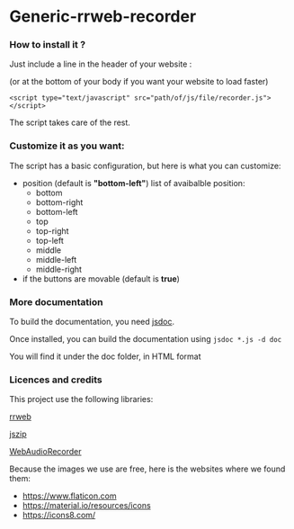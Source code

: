 # Generic-rrweb-recorder

### How to install it ?

Just include a line in the header of your website :

(or at the bottom of your body if you want your website to load faster)

```
<script type="text/javascript" src="path/of/js/file/recorder.js"></script>
```

The script takes care of the rest.

### Customize it as you want:

The script has a basic configuration, but here is what you can customize:
- position (default is **"bottom-left"**)
  list of avaibalble position:
  - bottom
  - bottom-right
  - bottom-left
  - top
  - top-right
  - top-left
  - middle
  - middle-left
  - middle-right
- if the buttons are movable (default is **true**)

### More documentation

To build the documentation, you need [jsdoc](https://jsdoc.app/index.html).

Once installed, you can build the documentation using
```jsdoc *.js -d doc```

You will find it under the doc folder, in HTML format

### Licences and credits

This project use the following libraries:

[rrweb](https://github.com/rrweb-io/rrweb)

[jszip](https://github.com/Stuk/jszip)

[WebAudioRecorder](https://github.com/higuma/web-audio-recorder-js)

Because the images we use are free, here is the websites where we found them:
- https://www.flaticon.com
- https://material.io/resources/icons
- https://icons8.com/
